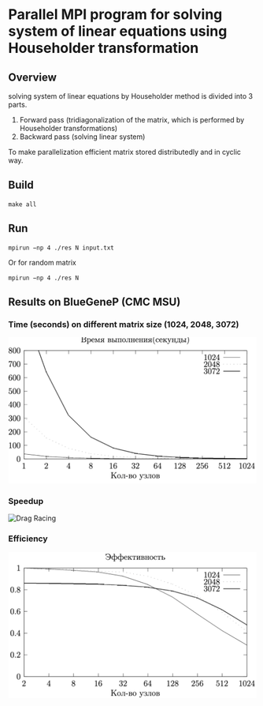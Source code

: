 # Parallel MPI program for solving system of linear equations using Householder transformation

## Overview 
solving system of linear equations by Householder method is divided into 3 parts.
1) Forward pass (tridiagonalization of the matrix, which is performed by Householder transformations)
2) Backward pass (solving linear system)

To make parallelization efficient matrix stored distributedly and in cyclic way. 

## Build
```shell
make all
```

## Run
```shell
mpirun −np 4 ./res N input.txt
```
Or for random matrix
```shell
mpirun −np 4 ./res N
```

## Results on BlueGeneP (CMC MSU)
### Time (seconds) on different matrix size (1024, 2048, 3072)
![Drag Racing](images/time.png)

### Speedup
![Drag Racing](images/spe.png)

### Efficiency
![Drag Racing](images/eff.png)